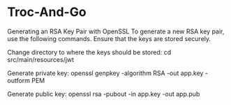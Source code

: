 # Troc-And-Go

Generating an RSA Key Pair with OpenSSL
To generate a new RSA key pair, use the following commands. Ensure that the keys are stored securely.

Change directory to where the keys should be stored:
cd src/main/resources/jwt

Generate private key:
openssl genpkey -algorithm RSA -out app.key -outform PEM

Generate public key:
openssl rsa -pubout -in app.key -out app.pub
